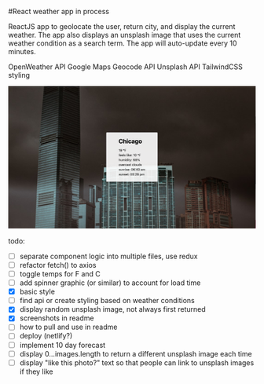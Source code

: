 #React weather app in process 

ReactJS app to geolocate the user, return city, and display the current weather. The app also displays an unsplash image that uses the current weather condition as a search term. The app will auto-update every 10 minutes.

OpenWeather API
Google Maps Geocode API
Unsplash API
TailwindCSS styling

![Weather App](public/Screen_Shot.png) 


todo:
- [ ] separate component logic into multiple files, use redux
- [ ] refactor fetch() to axios
- [ ] toggle temps for F and C
- [ ] add spinner graphic (or similar) to account for load time
- [x] basic style
- [ ] find api or create styling based on weather conditions
- [x] display random unsplash image, not always first returned
- [x] screenshots in readme
- [ ] how to pull and use in readme
- [ ] deploy (netlify?)
- [ ] implement 10 day forecast
- [ ] display 0...images.length to return a different unsplash image each time 
- [ ] display "like this photo?" text so that people can link to unsplash images if they like
